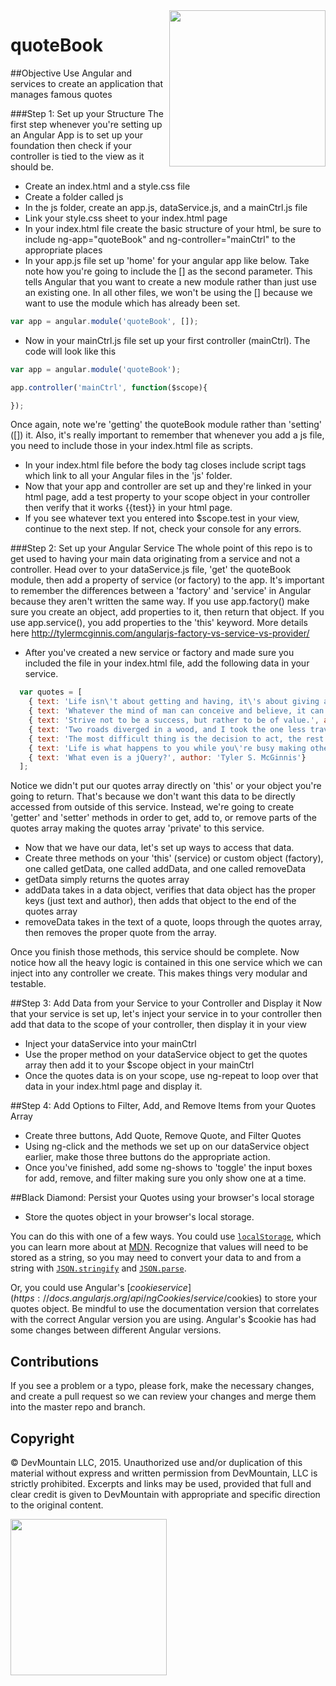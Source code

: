 <img src="https://devmounta.in/img/logowhiteblue.png" width="250" align="right">

quoteBook
=========

##Objective
Use Angular and services to create an application that manages famous quotes

###Step 1: Set up your Structure
The first step whenever you're setting up an Angular App is to set up your foundation then check if your controller is tied to the view as it should be.
* Create an index.html and a style.css file
* Create a folder called js
* In the js folder, create an app.js, dataService.js, and a mainCtrl.js file
* Link your style.css sheet to your index.html page
* In your index.html file create the basic structure of your html, be sure to include ng-app="quoteBook" and ng-controller="mainCtrl" to the appropriate places
* In your app.js file set up 'home' for your angular app like below. Take note how you're going to include the [] as the second parameter. This tells Angular that you want to create a new module rather than just use an existing one. In all other files, we won't be using the [] because we want to use the module which has already been set.

```javascript
var app = angular.module('quoteBook', []);
```

* Now in your mainCtrl.js file set up your first controller (mainCtrl). The code will look like this

```javascript
var app = angular.module('quoteBook');

app.controller('mainCtrl', function($scope){

});
```

Once again, note we're 'getting' the quoteBook module rather than 'setting' ([]) it. Also, it's really important to remember that whenever you add a js file, you need to include those in your index.html file as scripts.
* In your index.html file before the body tag closes include script tags which link to all your Angular files in the 'js' folder.
* Now that your app and controller are set up and they're linked in your html page, add a test property to your scope object in your controller then verify that it works {{test}} in your html page.
* If you see whatever text you entered into $scope.test in your view, continue to the next step. If not, check your console for any errors.

###Step 2: Set up your Angular Service
The whole point of this repo is to get used to having your main data originating from a service and not a controller. Head over to your dataService.js file, 'get' the quoteBook module, then add a property of service (or factory) to the app. It's important to remember the differences between a 'factory' and 'service' in Angular because they aren't written the same way. If you use app.factory() make sure you create an object, add properties to it, then return that object. If you use app.service(), you add properties to the 'this' keyword. More details here http://tylermcginnis.com/angularjs-factory-vs-service-vs-provider/
* After you've created a new service or factory and made sure you included the file in your index.html file, add the following data in your service.

```javascript
  var quotes = [
    { text: 'Life isn\'t about getting and having, it\'s about giving and being.', author: 'Kevin Kruse'},
    { text: 'Whatever the mind of man can conceive and believe, it can achieve', author: 'Napoleon Hill'},
    { text: 'Strive not to be a success, but rather to be of value.', author: 'Albert Einstein'},
    { text: 'Two roads diverged in a wood, and I took the one less traveled by, And that has made all the difference.', author: 'Robert Frost'},
    { text: 'The most difficult thing is the decision to act, the rest is merely tenacity.', author: 'Amelia Earhart'},
    { text: 'Life is what happens to you while you\'re busy making other plans.', author: 'John Lennon'},
    { text: 'What even is a jQuery?', author: 'Tyler S. McGinnis'}
  ];
```
Notice we didn't put our quotes array directly on 'this' or your object you're going to return. That's because we don't want this data to be directly accessed from outside of this service. Instead, we're going to create 'getter' and 'setter' methods in order to get, add to, or remove parts of the quotes array making the quotes array 'private' to this service.

* Now that we have our data, let's set up ways to access that data.
* Create three methods on your 'this' (service) or custom object (factory), one called getData, one called addData, and one called removeData
* getData simply returns the quotes array
* addData takes in a data object, verifies that data object has the proper keys (just text and author), then adds that object to the end of the quotes array
* removeData takes in the text of a quote, loops through the quotes array, then removes the proper quote from the array.

Once you finish those methods, this service should be complete. Now notice how all the heavy logic is contained in this one service which we can inject into any controller we create. This makes things very modular and testable.

##Step 3: Add Data from your Service to your Controller and Display it
Now that your service is set up, let's inject your service in to your controller then add that data to the scope of your controller, then display it in your view
* Inject your dataService into your mainCtrl
* Use the proper method on your dataService object to get the quotes array then add it to your $scope object in your mainCtrl
* Once the quotes data is on your scope, use ng-repeat to loop over that data in  your index.html page and display it.

##Step 4: Add Options to Filter, Add, and Remove Items from your Quotes Array
* Create three buttons, Add Quote, Remove Quote, and Filter Quotes
* Using ng-click and the methods we set up on our dataService object earlier, make those three buttons do the appropriate action.
* Once you've finished, add some ng-shows to 'toggle' the input boxes for add, remove, and filter making sure you only show one at a time.

##Black Diamond: Persist your Quotes using your browser's local storage
* Store the quotes object in your browser's local storage.

You can do this with one of a few ways. You could use [`localStorage`](https://developer.mozilla.org/en-US/docs/Web/API/Window/localStorage), which you can learn more about at [MDN](https://developer.mozilla.org/en-US/docs/Web/API/Web_Storage_API/Using_the_Web_Storage_API). Recognize that values will need to be stored as a string, so you may need to convert your data to and from a string with [`JSON.stringify`](https://developer.mozilla.org/en-US/docs/Web/JavaScript/Reference/Global_Objects/JSON/stringify) and [`JSON.parse`](https://developer.mozilla.org/en-US/docs/Web/JavaScript/Reference/Global_Objects/JSON/parse).

Or, you could use Angular's [$cookie service](https://docs.angularjs.org/api/ngCookies/service/$cookies) to store your quotes object. Be mindful to use the documentation version that correlates with the correct Angular version you are using. Angular's $cookie has had some changes between different Angular versions.

## Contributions
If you see a problem or a typo, please fork, make the necessary changes, and create a pull request so we can review your changes and merge them into the master repo and branch.

## Copyright

© DevMountain LLC, 2015. Unauthorized use and/or duplication of this material without express and written permission from DevMountain, LLC is strictly prohibited. Excerpts and links may be used, provided that full and clear credit is given to DevMountain with appropriate and specific direction to the original content.

<img src="https://devmounta.in/img/logowhiteblue.png" width="250">
